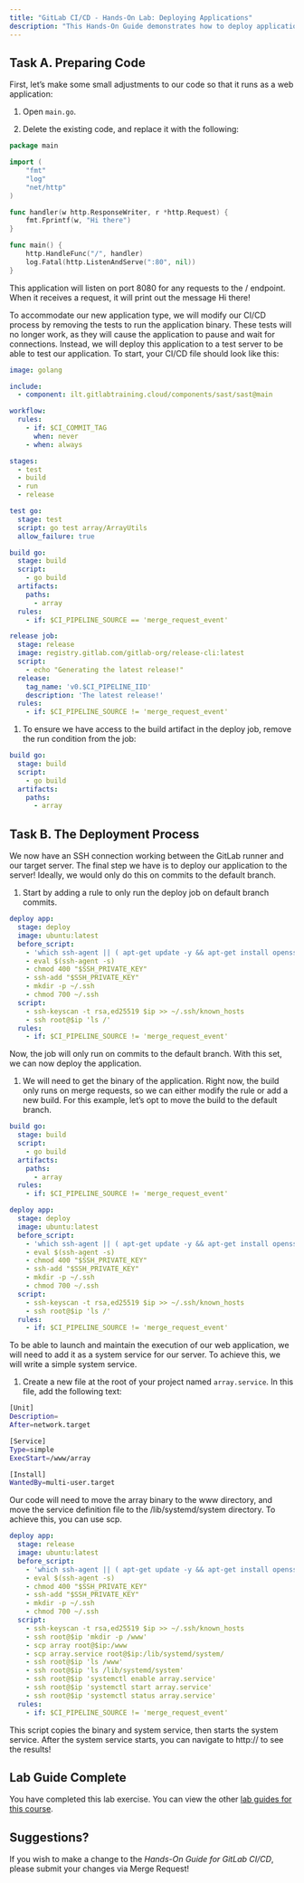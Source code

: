 ```yaml
---
title: "GitLab CI/CD - Hands-On Lab: Deploying Applications"
description: "This Hands-On Guide demonstrates how to deploy applications in a pipeline"
---
```


## Task A. Preparing Code

First, let’s make some small adjustments to our code so that it runs as a web application:

1. Open `main.go`.

1. Delete the existing code, and replace it with the following:

```go
package main

import (
    "fmt"
    "log"
    "net/http"
)

func handler(w http.ResponseWriter, r *http.Request) {
    fmt.Fprintf(w, "Hi there")
}

func main() {
    http.HandleFunc("/", handler)
    log.Fatal(http.ListenAndServe(":80", nil))
}
```

This application will listen on port 8080 for any requests to the / endpoint. When it receives a request, it will print out the message Hi there!

To accommodate our new application type, we will modify our CI/CD process by removing the tests to run the application binary. These tests will no longer work, as they will cause the application to pause and wait for connections. Instead, we will deploy this application to a test server to be able to test our application. To start, your CI/CD file should look like this:

```yaml
image: golang

include:
  - component: ilt.gitlabtraining.cloud/components/sast/sast@main

workflow:
  rules:
    - if: $CI_COMMIT_TAG
      when: never 
    - when: always

stages:
  - test
  - build
  - run
  - release

test go:
  stage: test
  script: go test array/ArrayUtils
  allow_failure: true

build go:
  stage: build
  script:
    - go build
  artifacts:
    paths: 
      - array
  rules:
    - if: $CI_PIPELINE_SOURCE == 'merge_request_event'

release job:
  stage: release
  image: registry.gitlab.com/gitlab-org/release-cli:latest
  script:
    - echo "Generating the latest release!"
  release: 
    tag_name: 'v0.$CI_PIPELINE_IID'
    description: 'The latest release!'
  rules:
    - if: $CI_PIPELINE_SOURCE != 'merge_request_event'
```

1. To ensure we have access to the build artifact in the deploy job, remove the run condition from the job:

```yaml
build go:
  stage: build
  script:
    - go build
  artifacts:
    paths: 
      - array
```

## Task B. The Deployment Process

We now have an SSH connection working between the GitLab runner and our target server. The final step we have is to deploy our application to the server! Ideally, we would only do this on commits to the default branch.

1. Start by adding a rule to only run the deploy job on default branch commits.

```yaml
deploy app:
  stage: deploy
  image: ubuntu:latest
  before_script:
    - 'which ssh-agent || ( apt-get update -y && apt-get install openssh-client git -y )'
    - eval $(ssh-agent -s)
    - chmod 400 "$SSH_PRIVATE_KEY"
    - ssh-add "$SSH_PRIVATE_KEY"
    - mkdir -p ~/.ssh
    - chmod 700 ~/.ssh
  script:
    - ssh-keyscan -t rsa,ed25519 $ip >> ~/.ssh/known_hosts
    - ssh root@$ip 'ls /'
  rules:
    - if: $CI_PIPELINE_SOURCE != 'merge_request_event'
```

Now, the job will only run on commits to the default branch. With this set, we can now deploy the application.

1. We will need to get the binary of the application. Right now, the build only runs on merge requests, so we can either modify the rule or add a new build. For this example, let’s opt to move the build to the default branch.

```yaml
build go:
  stage: build
  script:
    - go build
  artifacts:
    paths: 
      - array
  rules:
    - if: $CI_PIPELINE_SOURCE != 'merge_request_event'

deploy app:
  stage: deploy
  image: ubuntu:latest
  before_script:
    - 'which ssh-agent || ( apt-get update -y && apt-get install openssh-client git -y )'
    - eval $(ssh-agent -s)
    - chmod 400 "$SSH_PRIVATE_KEY"
    - ssh-add "$SSH_PRIVATE_KEY"
    - mkdir -p ~/.ssh
    - chmod 700 ~/.ssh
  script:
    - ssh-keyscan -t rsa,ed25519 $ip >> ~/.ssh/known_hosts
    - ssh root@$ip 'ls /'
  rules:
    - if: $CI_PIPELINE_SOURCE != 'merge_request_event'
```

To be able to launch and maintain the execution of our web application, we will need to add it as a system service for our server. To achieve this, we will write a simple system service. 

1. Create a new file at the root of your project named `array.service`. In this file, add the following text:

```bash
[Unit]
Description=
After=network.target

[Service]
Type=simple
ExecStart=/www/array

[Install]
WantedBy=multi-user.target
```

Our code will need to move the array binary to the www directory, and move the service definition file to the /lib/systemd/system directory. To achieve this, you can use scp.

```yaml
deploy app:
  stage: release
  image: ubuntu:latest
  before_script:
    - 'which ssh-agent || ( apt-get update -y && apt-get install openssh-client git -y )'
    - eval $(ssh-agent -s)
    - chmod 400 "$SSH_PRIVATE_KEY"
    - ssh-add "$SSH_PRIVATE_KEY"
    - mkdir -p ~/.ssh
    - chmod 700 ~/.ssh
  script:
    - ssh-keyscan -t rsa,ed25519 $ip >> ~/.ssh/known_hosts
    - ssh root@$ip 'mkdir -p /www'
    - scp array root@$ip:/www
    - scp array.service root@$ip:/lib/systemd/system/
    - ssh root@$ip 'ls /www'
    - ssh root@$ip 'ls /lib/systemd/system'
    - ssh root@$ip 'systemctl enable array.service'
    - ssh root@$ip 'systemctl start array.service'
    - ssh root@$ip 'systemctl status array.service'
  rules:
    - if: $CI_PIPELINE_SOURCE != 'merge_request_event'
```

This script copies the binary and system service, then starts the system service. After the system service starts, you can navigate to http://<your-server-ip> to see the results!

## Lab Guide Complete

You have completed this lab exercise. You can view the other [lab guides for this course](/handbook/customer-success/professional-services-engineering/education-services/ilt-labs/gitlabcicdhandson).

## Suggestions?

If you wish to make a change to the *Hands-On Guide for GitLab CI/CD*, please submit your changes via Merge Request!
